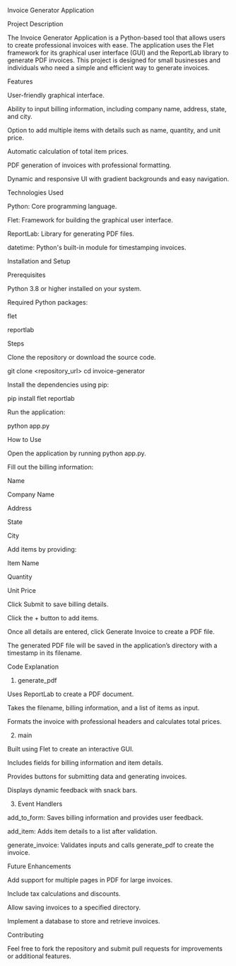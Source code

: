 Invoice Generator Application

Project Description

The Invoice Generator Application is a Python-based tool that allows users to create professional invoices with ease. The application uses the Flet framework for its graphical user interface (GUI) and the ReportLab library to generate PDF invoices. This project is designed for small businesses and individuals who need a simple and efficient way to generate invoices.

Features

User-friendly graphical interface.

Ability to input billing information, including company name, address, state, and city.

Option to add multiple items with details such as name, quantity, and unit price.

Automatic calculation of total item prices.

PDF generation of invoices with professional formatting.

Dynamic and responsive UI with gradient backgrounds and easy navigation.

Technologies Used

Python: Core programming language.

Flet: Framework for building the graphical user interface.

ReportLab: Library for generating PDF files.

datetime: Python's built-in module for timestamping invoices.

Installation and Setup

Prerequisites

Python 3.8 or higher installed on your system.

Required Python packages:

flet

reportlab

Steps

Clone the repository or download the source code.

git clone <repository_url>
cd invoice-generator

Install the dependencies using pip:

pip install flet reportlab

Run the application:

python app.py

How to Use

Open the application by running python app.py.

Fill out the billing information:

Name

Company Name

Address

State

City

Add items by providing:

Item Name

Quantity

Unit Price

Click Submit to save billing details.

Click the + button to add items.

Once all details are entered, click Generate Invoice to create a PDF file.

The generated PDF file will be saved in the application’s directory with a timestamp in its filename.

Code Explanation

1. generate_pdf

Uses ReportLab to create a PDF document.

Takes the filename, billing information, and a list of items as input.

Formats the invoice with professional headers and calculates total prices.

2. main

Built using Flet to create an interactive GUI.

Includes fields for billing information and item details.

Provides buttons for submitting data and generating invoices.

Displays dynamic feedback with snack bars.

3. Event Handlers

add_to_form: Saves billing information and provides user feedback.

add_item: Adds item details to a list after validation.

generate_invoice: Validates inputs and calls generate_pdf to create the invoice.

Future Enhancements

Add support for multiple pages in PDF for large invoices.

Include tax calculations and discounts.

Allow saving invoices to a specified directory.

Implement a database to store and retrieve invoices.

Contributing

Feel free to fork the repository and submit pull requests for improvements or additional features.




